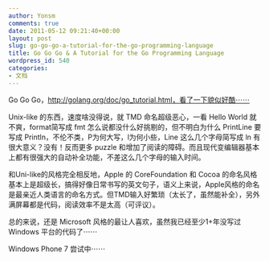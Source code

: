 ```yaml
---
author: Yonsm
comments: true
date: 2011-05-12 09:21:40+00:00
layout: post
slug: go-go-go-a-tutorial-for-the-go-programming-language
title: Go Go Go & A Tutorial for the Go Programming Language
wordpress_id: 540
categories:
- 文档
---
```


Go Go Go，http://golang.org/doc/go_tutorial.html，看了一下貌似好酷⋯⋯  
  
Unix-like 的东西，速度啥没得说，就 TMD 命名超级恶心，一看 Hello World 就不爽，format简写成 fmt 怎么说都没什么好挑剔的，但不明白为什么 PrintLine 要写成 Println，不伦不类，P为何大写，l为何小些，Line 这么几个字母简写成 ln 有很大意义？没有！反而更多 puzzle 和增加了阅读的障碍。而且现代变编辑器基本上都有很强大的自动补全功能，不差这么几个字母的输入时间。  
  
和Uni-like的风格完全相反地，Apple 的 CoreFoundation 和 Cocoa 的命名风格基本上是超级长，搞得好像日常书写的英文句子，语义上来说，Apple风格的命名是最亲近人类语言的命名方式。但TMD输入好繁琐（太长了，虽然能补全），另外满屏幕都是代码，阅读效率不是太高（可评议）。  
  
总的来说，还是 Microsoft 风格的最让人喜欢，虽然我已经至少1+年没写过 Windows 平台的代码了⋯⋯<!-- more -->  
  
Windows Phone 7 尝试中⋯⋯
